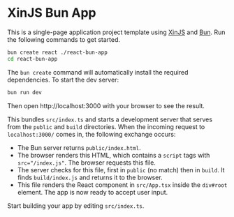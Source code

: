 # XinJS Bun App

This is a single-page application project template using [XinJS](https://xinjs.net) and [Bun](https://bun.sh/). Run the following commands to get started.

```sh
bun create react ./react-bun-app
cd react-bun-app
```

The `bun create` command will automatically install the required dependencies. To start the dev server:

```sh
bun run dev
```

Then open http://localhost:3000 with your browser to see the result.

This bundles `src/index.ts` and starts a development server that serves from the `public` and `build` directories. When the incoming request to `localhost:3000/` comes in, the following exchange occurs:

- The Bun server returns `public/index.html`.
- The browser renders this HTML, which contains a `script` tags with `src="/index.js"`. The browser requests this file.
- The server checks for this file, first in `public` (no match) then in `build`. It finds `build/index.js` and returns it to the browser.
- This file renders the React component in `src/App.tsx` inside the `div#root` element. The app is now ready to accept user input.

Start building your app by editing `src/index.ts`.
